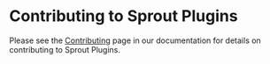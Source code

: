 # Contributing to Sprout Plugins

Please see the [Contributing](https://sprout.barrelstrengthdesign.com/docs/contributing.html) page in our documentation
for details on contributing to Sprout Plugins.
